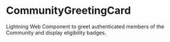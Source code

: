 # CommunityGreetingCard

Lightning Web Component to greet authenticated members of the Community and display eligibility badges.
